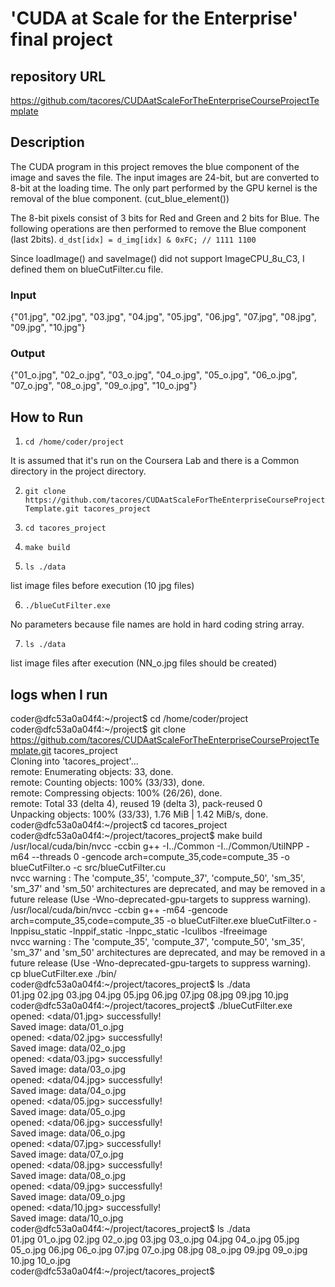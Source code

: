 # 'CUDA at Scale for the Enterprise' final project

## repository URL
https://github.com/tacores/CUDAatScaleForTheEnterpriseCourseProjectTemplate

## Description
The CUDA program in this project removes the blue component of the image and saves the file.
The input images are 24-bit, but are converted to 8-bit at the loading time.
The only part performed by the GPU kernel is the removal of the blue component. (cut_blue_element())

The 8-bit pixels consist of 3 bits for Red and Green and 2 bits for Blue.
The following operations are then performed to remove the Blue component (last 2bits).
`d_dst[idx] = d_img[idx] & 0xFC; // 1111 1100`

Since loadImage() and saveImage() did not support ImageCPU_8u_C3, I defined them on blueCutFilter.cu file.

### Input
{"01.jpg", "02.jpg", "03.jpg", "04.jpg", "05.jpg", "06.jpg", "07.jpg", "08.jpg", "09.jpg", "10.jpg"}
### Output
{"01_o.jpg", "02_o.jpg", "03_o.jpg", "04_o.jpg", "05_o.jpg", "06_o.jpg", "07_o.jpg", "08_o.jpg", "09_o.jpg", "10_o.jpg"}

## How to Run

1. `cd /home/coder/project`

It is assumed that it's run on the Coursera Lab and there is a Common directory in the project directory.

2. `git clone https://github.com/tacores/CUDAatScaleForTheEnterpriseCourseProjectTemplate.git tacores_project`

3. `cd tacores_project`

4. `make build`

5. `ls ./data`

list image files before execution (10 jpg files)

6. `./blueCutFilter.exe`

No parameters because file names are hold in hard coding string array.

7. `ls ./data`

list image files after execution (NN_o.jpg files should be created)

## logs when I run
coder@dfc53a0a04f4:~/project$ cd /home/coder/project  
coder@dfc53a0a04f4:~/project$ git clone https://github.com/tacores/CUDAatScaleForTheEnterpriseCourseProjectTemplate.git tacores_project  
Cloning into 'tacores_project'...  
remote: Enumerating objects: 33, done.  
remote: Counting objects: 100% (33/33), done.  
remote: Compressing objects: 100% (26/26), done.  
remote: Total 33 (delta 4), reused 19 (delta 3), pack-reused 0  
Unpacking objects: 100% (33/33), 1.76 MiB | 1.42 MiB/s, done.  
coder@dfc53a0a04f4:~/project$ cd tacores_project  
coder@dfc53a0a04f4:~/project/tacores_project$ make build  
/usr/local/cuda/bin/nvcc -ccbin g++ -I../Common -I../Common/UtilNPP  -m64    --threads 0 -gencode arch=compute_35,code=compute_35 -o blueCutFilter.o -c src/blueCutFilter.cu  
nvcc warning : The 'compute_35', 'compute_37', 'compute_50', 'sm_35', 'sm_37' and 'sm_50' architectures are deprecated, and may be removed in a future release (Use -Wno-deprecated-gpu-targets to suppress warning).  
/usr/local/cuda/bin/nvcc -ccbin g++   -m64      -gencode arch=compute_35,code=compute_35 -o blueCutFilter.exe blueCutFilter.o  -lnppisu_static -lnppif_static -lnppc_static -lculibos -lfreeimage  
nvcc warning : The 'compute_35', 'compute_37', 'compute_50', 'sm_35', 'sm_37' and 'sm_50' architectures are deprecated, and may be removed in a future release (Use -Wno-deprecated-gpu-targets to suppress warning).  
cp blueCutFilter.exe ./bin/  
coder@dfc53a0a04f4:~/project/tacores_project$ ls ./data  
01.jpg  02.jpg  03.jpg  04.jpg  05.jpg  06.jpg  07.jpg  08.jpg  09.jpg  10.jpg  
coder@dfc53a0a04f4:~/project/tacores_project$ ./blueCutFilter.exe  
opened: <data/01.jpg> successfully!  
Saved image: data/01_o.jpg  
opened: <data/02.jpg> successfully!  
Saved image: data/02_o.jpg  
opened: <data/03.jpg> successfully!  
Saved image: data/03_o.jpg  
opened: <data/04.jpg> successfully!  
Saved image: data/04_o.jpg  
opened: <data/05.jpg> successfully!  
Saved image: data/05_o.jpg  
opened: <data/06.jpg> successfully!  
Saved image: data/06_o.jpg  
opened: <data/07.jpg> successfully!  
Saved image: data/07_o.jpg  
opened: <data/08.jpg> successfully!  
Saved image: data/08_o.jpg  
opened: <data/09.jpg> successfully!  
Saved image: data/09_o.jpg  
opened: <data/10.jpg> successfully!  
Saved image: data/10_o.jpg  
coder@dfc53a0a04f4:~/project/tacores_project$ ls ./data  
01.jpg  01_o.jpg  02.jpg  02_o.jpg  03.jpg  03_o.jpg  04.jpg  04_o.jpg  05.jpg  05_o.jpg  06.jpg  06_o.jpg  07.jpg  07_o.jpg  08.jpg  08_o.jpg  09.jpg  09_o.jpg  10.jpg  10_o.jpg  
coder@dfc53a0a04f4:~/project/tacores_project$   
